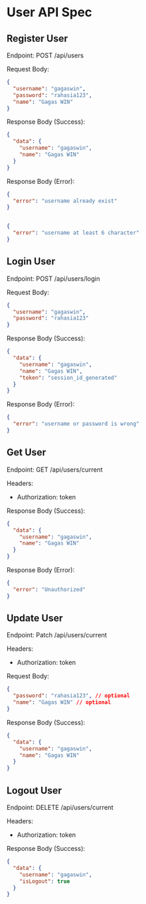 # User API Spec

## Register User

Endpoint: POST /api/users

Request Body:

```json
{
  "username": "gagaswin",
  "password": "rahasia123",
  "name": "Gagas WIN"
}
```

Response Body (Success):

```json
{
  "data": {
    "username": "gagaswin",
    "name": "Gagas WIN"
  }
}
```

Response Body (Error):

```json
{
  "error": "username already exist"
}


{
  "error": "username at least 6 character"
}
```

## Login User

Endpoint: POST /api/users/login

Request Body:

```json
{
  "username": "gagaswin",
  "password": "rahasia123"
}
```

Response Body (Success):

```json
{
  "data": {
    "username": "gagaswin",
    "name": "Gagas WIN",
    "token": "session_id_generated"
  }
}
```

Response Body (Error):

```json
{
  "error": "username or password is wrong"
}
```

## Get User

Endpoint: GET /api/users/current

Headers:

- Authorization: token

Response Body (Success):

```json
{
  "data": {
    "username": "gagaswin",
    "name": "Gagas WIN"
  }
}
```

Response Body (Error):

```json
{
  "error": "Unauthorized"
}
```

## Update User

Endpoint: Patch /api/users/current

Headers:

- Authorization: token

Request Body:

```json
{
  "password": "rahasia123", // optional
  "name": "Gagas WIN" // optional
}
```

Response Body (Success):

```json
{
  "data": {
    "username": "gagaswin",
    "name": "Gagas WIN"
  }
}
```

## Logout User

Endpoint: DELETE /api/users/current

Headers:

- Authorization: token

Response Body (Success):

```json
{
  "data": {
    "username": "gagaswin",
    "isLogout": true
  }
}
```
